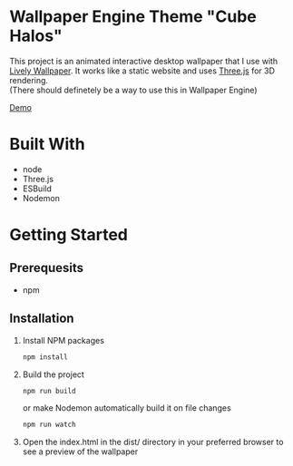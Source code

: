# Wallpaper Engine Theme "Cube Halos"

This project is an animated interactive desktop wallpaper that I use with [Lively Wallpaper](https://www.rocksdanister.com/lively/).
It works like a static website and uses [Three.js](https://threejs.org/) for 3D rendering.  
(There should definetely be a way to use this in Wallpaper Engine)

[Demo](https://github.com/GorgeousOne/Wallpaper-Engine-Theme-Cube-Halos/assets/27733909/83cf302e-40af-4ed7-b1a1-f13177c5f507)

# Built With
* node
* Three.js
* ESBuild
* Nodemon

# Getting Started

## Prerequesits
* npm

## Installation
1. Install NPM packages 
   ```sh
   npm install
   ```
2. Build the project
   ```sh
   npm run build
   ```
   or make Nodemon automatically build it on file changes
   ```sh
   npm run watch
   ```
3. Open the index.html in the dist/ directory in your preferred browser to see a preview of the wallpaper
